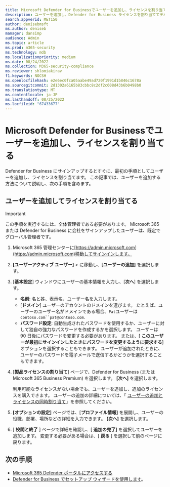 ```yaml
---
title: Microsoft Defender for Businessでユーザーを追加し、ライセンスを割り当てる
description: ユーザーを追加し、Defender for Business ライセンスを割り当ててデバイスを保護する
search.appverid: MET150
author: denisebmsft
ms.author: deniseb
manager: dansimp
audience: Admin
ms.topic: article
ms.prod: m365-security
ms.technology: mdb
ms.localizationpriority: medium
ms.date: 08/24/2022
ms.collection: M365-security-compliance
ms.reviewer: shlomiakirav
f1.keywords: NOCSH
ms.openlocfilehash: e2e6ec0fca05aabe49ad720f1991d1b846c1678a
ms.sourcegitcommit: 2d1302a6165b83cbbc8c2df2c608d43b6b0498b0
ms.translationtype: MT
ms.contentlocale: ja-JP
ms.lasthandoff: 08/25/2022
ms.locfileid: "67433677"
---
```

# <a name="add-users-and-assign-licenses-in-microsoft-defender-for-business"></a>Microsoft Defender for Businessでユーザーを追加し、ライセンスを割り当てる

Defender for Business にサインアップするとすぐに、最初の手順としてユーザーを追加し、ライセンスを割り当てます。 この記事では、ユーザーを追加する方法について説明し、次の手順を含めます。

## <a name="add-users-and-assign-licenses"></a>ユーザーを追加してライセンスを割り当てる

> [!IMPORTANT]
> この手順を実行するには、全体管理者である必要があります。  Microsoft 365 または Defender for Business に会社をサインアップしたユーザーは、既定でグローバル管理者です。

1. Microsoft 365 管理センターに[https://admin.microsoft.com](https://admin.microsoft.com)移動してサインインします。

2. **[ユーザーアクティブ ユーザー]** >  に移動し、[**ユーザーの追加]** を選択します。

3. [**基本設定**] ウィンドウにユーザーの基本情報を入力し、[**次へ**] を選択します。

   - **名前**: 名と姓、表示名、ユーザー名を入力します。
   - [**ドメイン**] ユーザーのアカウントのドメインを選びます。 たとえば、ユーザーのユーザー名がドメインである場合、`Pat`ユーザーは `contoso.com``pat@contoso.com`.
   - **パスワード設定**: 自動生成されたパスワードを使用するか、ユーザーに対して独自の強力なパスワードを作成するかを選択します。 ユーザーは 90 日後にパスワードを変更する必要があります。 または、[ **このユーザーが最初にサインインしたときにパスワードを変更するように要求する**] オプションを選択することもできます。 ユーザーが追加されたときに、ユーザーのパスワードを電子メールで送信するかどうかを選択することもできます。

4. [**製品ライセンスの割り当て**] ページで、Defender for Business (または Microsoft 365 Business Premium) を選択します。 **[次へ]** を選択します。 

   利用可能なライセンスがない場合でも、ユーザーを追加し、追加のライセンスを購入できます。 ユーザーの追加の詳細については、「 [ユーザーの追加とライセンスの同時割り当て](../../admin/add-users/add-users.md)」を参照してください。

5. **[オプションの設定]** ページでは、[**プロファイル情報]** を展開し、ユーザーの役職、部署、場所などの詳細を入力できます。 **[次へ]** を選択します。

6. [ **校閲と終了** ] ページで詳細を確認し、[ **追加の完了]** を選択してユーザーを追加します。 変更する必要がある場合は、[ **戻る** ] を選択して前のページに戻ります。

## <a name="next-steps"></a>次の手順

- [Microsoft 365 Defender ポータルにアクセスする](mdb-get-started.md)
- [Defender for Business でセットアップ ウィザードを使用します](mdb-use-wizard.md)。
